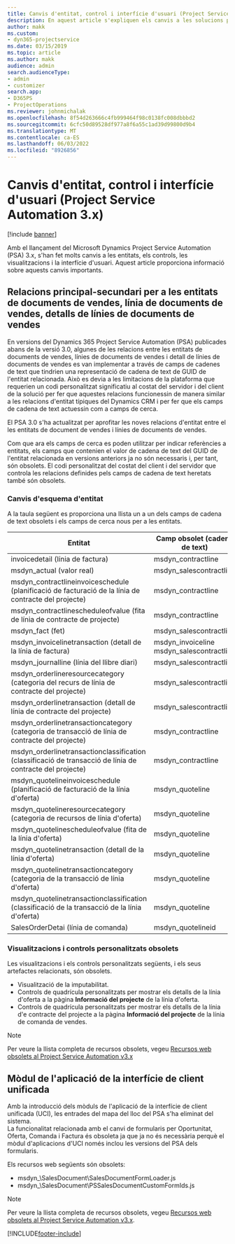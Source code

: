 ```yaml
---
title: Canvis d'entitat, control i interfície d'usuari (Project Service Automation 3.x)
description: En aquest article s'expliquen els canvis a les solucions per al Microsoft Dynamics Project Service Automation 3.x.
author: makk
ms.custom:
- dyn365-projectservice
ms.date: 03/15/2019
ms.topic: article
ms.author: makk
audience: admin
search.audienceType:
- admin
- customizer
search.app:
- D365PS
- ProjectOperations
ms.reviewer: johnmichalak
ms.openlocfilehash: 8f54d263666c4fb999464f98c0138fc008dbbbd2
ms.sourcegitcommit: 6cfc50d89528df977a8f6a55c1ad39d99800d9b4
ms.translationtype: MT
ms.contentlocale: ca-ES
ms.lasthandoff: 06/03/2022
ms.locfileid: "8926856"
---
```

# <a name="entity-control-and-user-interface-changes-project-service-automation-3x"></a>Canvis d'entitat, control i interfície d'usuari (Project Service Automation 3.x)

[!include [banner](../../includes/psa-now-project-operations.md)]


Amb el llançament del Microsoft Dynamics Project Service Automation (PSA) 3.x, s'han fet molts canvis a les entitats, els controls, les visualitzacions i la interfície d'usuari. Aquest article proporciona informació sobre aquests canvis importants.

## <a name="parent-child-relationships-for-sales-document-sales-document-line-sales-document-line-detail-entities"></a>Relacions principal-secundari per a les entitats de documents de vendes, línia de documents de vendes, detalls de línies de documents de vendes
En versions del Dynamics 365 Project Service Automation (PSA) publicades abans de la versió 3.0, algunes de les relacions entre les entitats de documents de vendes, línies de documents de vendes i detall de línies de documents de vendes es van implementar a través de camps de cadenes de text que tindrien una representació de cadena de text de GUID de l'entitat relacionada. Això es devia a les limitacions de la plataforma que requerien un codi personalitzat significatiu al costat del servidor i del client de la solució per fer que aquestes relacions funcionessin de manera similar a les relacions d'entitat típiques del Dynamics CRM i per fer que els camps de cadena de text actuessin com a camps de cerca.

El PSA 3.0 s'ha actualitzat per aprofitar les noves relacions d'entitat entre el les entitats de document de vendes i línies de documents de vendes.

Com que ara els camps de cerca es poden utilitzar per indicar referències a entitats, els camps que contenien el valor de cadena de text del GUID de l'entitat relacionada en versions anteriors ja no són necessaris i, per tant, són obsolets. El codi personalitzat del costat del client i del servidor que controla les relacions definides pels camps de cadena de text heretats també són obsolets.

### <a name="entity-schema-changes"></a>Canvis d'esquema d'entitat
A la taula següent es proporciona una llista un a un dels camps de cadena de text obsolets i els camps de cerca nous per a les entitats. 

 Entitat |   Camp obsolet (cadena de text) | Camp nou (cerca)
--- | --- | ---
invoicedetail (línia de factura) |  msdyn_contractline |    msdyn_contractlineid
msdyn_actual (valor real) | msdyn_salescontractline |   msdyn_salescontractlineid
msdyn_contractlineinvoiceschedule (planificació de facturació de la línia de contracte del projecte) |    msdyn_contractline |    msdyn_contractlineid
msdyn_contractlinescheduleofvalue (fita de línia de contracte de projecte) |   msdyn_contractline |    msdyn_contractlineid
msdyn_fact (fet) | msdyn_salescontractline |   msdyn_salescontractlineid
msdyn_invoicelinetransaction (detall de la línia de factura) | msdyn_invoiceline <br> msdyn_salescontractline | msdyn_invoicelineid <br> msdyn_salescontractlineid
msdyn_journalline (línia del llibre diari) |  msdyn_salescontractline |   msdyn_salescontractlineid
msdyn_orderlineresourcecategory (categoria del recurs de línia de contracte del projecte) | msdyn_salescontractline |   msdyn_contractlineid
msdyn_orderlinetransaction (detall de línia de contracte del projecte) | msdyn_salescontractline |   msdyn_salescontractlineid
msdyn_orderlinetransactioncategory (categoria de transacció de línia de contracte del projecte) |   msdyn_contractline |    msdyn_contractlineid
msdyn_orderlinetransactionclassification (classificació de transacció de línia de contracte del projecte) |   msdyn_contractline |    msdyn_contractlineid
msdyn_quotelineinvoiceschedule (planificació de facturació de la línia d'oferta) |  msdyn_quoteline |   msdyn_quotelineid
msdyn_quotelineresourcecategory (categoria de recursos de línia d'oferta) |    msdyn_quoteline |   msdyn_quotelineid
msdyn_quotelinescheduleofvalue (fita de la línia d'oferta) | msdyn_quoteline |   msdyn_quotelineid
msdyn_quotelinetransaction (detall de la línia d'oferta) |    msdyn_quoteline |   msdyn_quotelineid
msdyn_quotelinetransactioncategory (categoria de la transacció de línia d'oferta) |  msdyn_quoteline |   msdyn_quotelineid
msdyn_quotelinetransactionclassification (classificació de la transacció de la línia d'oferta) |  msdyn_quoteline |   msdyn_quotelineid
SalesOrderDetai (línia de comanda) | msdyn_quotelineid | msdyn_quoteline 

### <a name="deprecated-custom-views-and-controls"></a>Visualitzacions i controls personalitzats obsolets
Les visualitzacions i els controls personalitzats següents, i els seus artefactes relacionats, són obsolets.

- Visualització de la imputabilitat.
- Controls de quadrícula personalitzats per mostrar els detalls de la línia d'oferta a la pàgina **Informació del projecte** de la línia d'oferta.
- Controls de quadrícula personalitzats per mostrar els detalls de la línia d'e contracte del projecte a la pàgina **Informació del projecte** de la línia de comanda de vendes.

> [!NOTE]
> Per veure la llista completa de recursos obsolets, vegeu [Recursos web obsolets al Project Service Automation v3.x](../developer-guides/web-resources-deprecated-v3.x.md)

## <a name="unified-client-interface-app-module"></a>Mòdul de l'aplicació de la interfície de client unificada
Amb la introducció dels mòduls de l'aplicació de la interfície de client unificada (UCI), les entrades del mapa del lloc del PSA s'ha eliminat del sistema.  
La funcionalitat relacionada amb el canvi de formularis per Oportunitat, Oferta, Comanda i Factura és obsoleta ja que ja no és necessària perquè el mòdul d'aplicacions d'UCI només inclou les versions del PSA dels formularis.  

Els recursos web següents són obsolets:

- msdyn_\SalesDocument\SalesDocumentFormLoader.js
- msdyn_\SalesDocument\PSSalesDocumentCustomFormIds.js

> [!NOTE]
> Per veure la llista completa de recursos obsolets, vegeu [Recursos web obsolets al Project Service Automation v3.x](../developer-guides/web-resources-deprecated-v3.x.md).




[!INCLUDE[footer-include](../../includes/footer-banner.md)]
